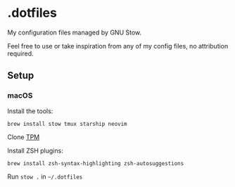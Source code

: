 # .dotfiles

My configuration files managed by GNU Stow.

Feel free to use or take inspiration from any of my config files, no attribution
required.

## Setup

### macOS

Install the tools:

`brew install stow tmux starship neovim`

Clone [TPM](https://github.com/tmux-plugins/tpm)

Install ZSH plugins:

`brew install zsh-syntax-highlighting zsh-autosuggestions`

Run `stow .` in `~/.dotfiles`
